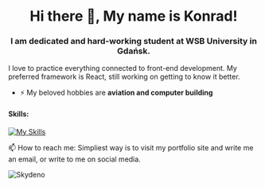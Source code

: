 <h1 align="center">Hi there 👋, My name is Konrad!</h1>
<h3 align="center">I am dedicated and hard-working student at WSB University in Gdańsk.</h3>
I love to practice everything connected to front-end development. My preferred framework is React, still working on getting to know it better.

- ⚡ My beloved hobbies are **aviation and computer building**

#### Skills: 
[![My Skills](https://skills.thijs.gg/icons?i=js,html,css,react,nextjs,tailwind,scss)](https://skills.thijs.gg)

📫 How to reach me: Simpliest way is to visit my portfolio site and write me an email, or write to me on social media. 

<p>
  <img align="center" src="https://github-readme-stats.vercel.app/api/top-langs?username=Skydeno&show_icons=true&locale=en&layout=compact"   alt="Skydeno" />
</p>


